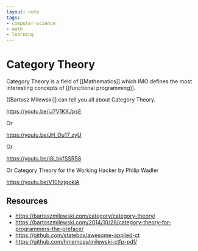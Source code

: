 ```yaml
---
layout: note
tags:
- computer-science
- math
- learning
---
```


# Category Theory

Category Theory is a field of [[Mathematics]] which IMO defines the most interesting concepts of [[functional programming]].

[[Bartosz Milewski]] can tell you all about Category Theory.


https://youtu.be/iJ7V1KXJpsE

Or

https://youtu.be/JH_Ou17_zyU

Or

https://youtu.be/I8LbkfSSR58

Or Category Theory for the Working Hacker by Philip Wadler

https://youtu.be/V10hzjgoklA

## Resources

- https://bartoszmilewski.com/category/category-theory/
- https://bartoszmilewski.com/2014/10/28/category-theory-for-programmers-the-preface/
- https://github.com/statebox/awesome-applied-ct
- https://github.com/hmemcpy/milewski-ctfp-pdf/
